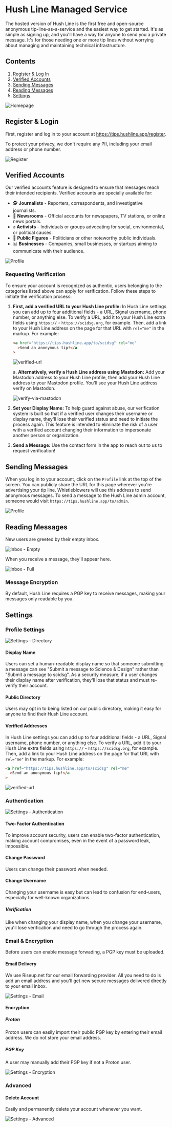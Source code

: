 # Hush Line Managed Service

The hosted version of Hush Line is the first free and open-source anonymous tip-line-as-a-service and the easiest way to get started. It's as simple as signing up, and you'll have a way for anyone to send you a private message. It's for those needing one or more tip lines without worrying about managing and maintaining technical infrastructure.

## Contents

1. [Register & Log In](#register--login)
2. [Verified Accounts](#verified-accounts)
3. [Sending Messages](#sending-messages)
4. [Reading Messages](#reading-messages)
5. [Settings](#settings)

![Homepage](https://github.com/user-attachments/assets/04ae835e-1caf-4da8-9871-7d274f67d8fc)

## Register & Login

First, register and log in to your account at https://tips.hushline.app/register.

To protect your privacy, we don't require any PII, including your email address or phone number.

![Register](https://github.com/user-attachments/assets/f3846273-e475-42c2-aa86-806a54e32e72)

## Verified Accounts

Our verified accounts feature is designed to ensure that messages reach their intended recipients. Verified accounts are specially available for:

- 🕵️ **Journalists** - Reporters, correspondents, and investigative journalists.
- 📰 **Newsrooms** - Official accounts for newspapers, TV stations, or online news portals.
- ✊ **Activists** - Individuals or groups advocating for social, environmental, or political causes.
- 📸 **Public Figures** - Politicians or other noteworthy public individuals.
- 📊 **Businesses** - Companies, small businesses, or startups aiming to communicate with their audience.

![Profile](https://github.com/user-attachments/assets/b34bb0c8-ad9e-4aef-a412-5085c61bb230)

### Requesting Verification

To ensure your account is recognized as authentic, users belonging to the categories listed above can apply for verification. Follow these steps to initiate the verification process:

1. **First, add a verified URL to your Hush Line profile:** In Hush Line settings you can add up to four additional fields - a URL, Signal username, phone number, or anything else. To verify a URL, add it to your Hush Line extra fields using `https://` - `https://scidsg.org`, for example. Then, add a link to your Hush Line address on the page for that URL with `rel="me"` in the markup. For example:

   ```html
   <a href="https://tips.hushline.app/to/scidsg" rel="me"
     >Send an anonymous tip!</a
   >
   ```

   ![verified-url](https://github.com/user-attachments/assets/acd84800-f17e-4e25-a1bf-6315af235ccf)

   a. **Alternatively, verify a Hush Line address using Mastodon:** Add your Mastodon address to your Hush Line profile, then add your Hush Line address to your Mastodon profile. You'll see your Hush Line address verify on Mastodon.

   ![verify-via-mastodon](https://github.com/user-attachments/assets/cd1d25c2-d119-4f9b-9c31-472b0d29ad84)

2. **Set your Display Name:** To help guard against abuse, our verification system is built so that if a verified user changes their username or display name, they'll lose their verified status and need to initiate the process again. This feature is intended to eliminate the risk of a user with a verified account changing their information to impersonate another person or organization.

3. **Send a Message:** Use the contact form in the app to reach out to us to request verification!

## Sending Messages

When you log in to your account, click on the `Profile` link at the top of the screen. You can publicly share the URL for this page wherever you're advertising your tip line. Whistleblowers will use this address to send anonymous messages. To send a message to the Hush Line admin account, someone would visit `https://tips.hushline.app/to/admin`.

![Profile](https://github.com/user-attachments/assets/88ad5abb-001e-4884-908a-5798535e91d5)

## Reading Messages

New users are greeted by their empty inbox.

![Inbox - Empty](https://github.com/user-attachments/assets/a319acfb-59b4-4c37-8746-550156649e1b)

When you receive a message, they'll appear here.

![Inbox - Full](https://github.com/user-attachments/assets/9a1c8216-24d9-4924-be24-4496e3d16fe0)

### Message Encryption

By default, Hush Line requires a PGP key to receive messages, making your messages only readable by you.

## Settings

### Profile Settings

![Settings - Directory](https://github.com/user-attachments/assets/54f18599-0f7f-41b7-ad6a-81166bd6cc6a)

#### Display Name

Users can set a human-readable display name so that someone submitting a message can see "Submit a message to Science & Design" rather than "Submit a message to scidsg". As a security measure, if a user changes their display name after verification, they'll lose that status and must re-verify their account.

#### Public Directory

Users may opt in to being listed on our public directory, making it easy for anyone to find their Hush Line account.

#### Verified Addresses

In Hush Line settings you can add up to four additional fields - a URL, Signal username, phone number, or anything else. To verify a URL, add it to your Hush Line extra fields using `https://` - `https://scidsg.org`, for example. Then, add a link to your Hush Line address on the page for that URL with `rel="me"` in the markup. For example:

```html
<a href="https://tips.hushline.app/to/scidsg" rel="me"
  >Send an anonymous tip!</a
>
```

![verified-url](https://github.com/user-attachments/assets/acd84800-f17e-4e25-a1bf-6315af235ccf)

### Authentication

![Settings - Authentication](https://github.com/user-attachments/assets/1b066ce0-d6c9-4224-afcb-d4dece6d8df5)

#### Two-Factor Authentication

To improve account security, users can enable two-factor authentication, making account compromises, even in the event of a password leak, impossible.

#### Change Password

Users can change their password when needed.

#### Change Username

Changing your username is easy but can lead to confusion for end-users, especially for well-known organizations.

##### Verification

Like when changing your display name, when you change your username, you'll lose verification and need to go through the process again.

### Email & Encryption

Before users can enable message forwading, a PGP key must be uploaded.

#### Email Delivery

We use Riseup.net for our email forwarding provider. All you need to do is add an email address and you'll get new secure messages delivered directly to your email inbox.

![Settings - Email](https://github.com/user-attachments/assets/3865afea-ea24-499f-96b0-c6d680e7e3f3)

#### Encryption

##### Proton

Proton users can easily import their public PGP key by entering their email address. We do not store your email address.

##### PGP Key

A user may manually add their PGP key if not a Proton user.

![Settings - Encryption](https://github.com/user-attachments/assets/09e63658-7959-4da6-8bd1-c27cedf494ed)

### Advanced

#### Delete Account

Easily and permanently delete your account whenever you want.

![Settings - Advanced](https://github.com/user-attachments/assets/f65eccac-20bb-42f6-88c6-bd5e4d474231)
